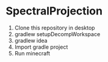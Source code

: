 # SpectralProjection
1. Clone this repository in desktop
2. gradlew setupDecompWorkspace
3. gradlew idea
4. Import gradle project
5. Run minecraft
